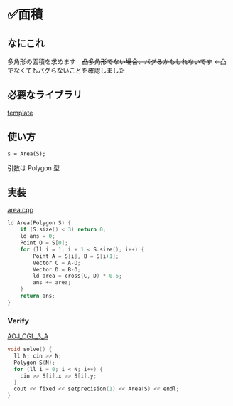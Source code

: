 # ✅面積

## なにこれ
多角形の面積を求めます　~~凸多角形でない場合、バグるかもしれないです~~ ←凸でなくてもバグらないことを確認しました

## 必要なライブラリ
[template](https://github.com/Oxojo/Oxojo-Library/blob/main/Geometry/template.md)

## 使い方
```
s = Area(S);
```
引数は Polygon 型

## 実装
[area.cpp](https://github.com/Oxojo/Oxojo-Library/blob/main/Geometry/area.cpp)
```cpp
ld Area(Polygon S) {
    if (S.size() < 3) return 0;
    ld ans = 0;
    Point O = S[0];
    for (ll i = 1; i + 1 < S.size(); i++) {
        Point A = S[i], B = S[i+1];
        Vector C = A-O;
        Vector D = B-O;
        ld area = cross(C, D) * 0.5;
        ans += area;
    }
    return ans;
}
```

### Verify
[AOJ_CGL_3_A](https://onlinejudge.u-aizu.ac.jp/courses/library/4/CGL/all/CGL_3_A)
```cpp
void solve() {
  ll N; cin >> N;
  Polygon S(N);
  for (ll i = 0; i < N; i++) {
    cin >> S[i].x >> S[i].y;
  }
  cout << fixed << setprecision(1) << Area(S) << endl;
}
```
